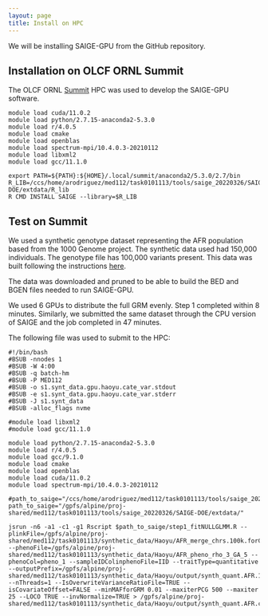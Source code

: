 ```yaml
---
layout: page
title: Install on HPC
---
```


We will be installing SAIGE-GPU from the GitHub repository.

## Installation on OLCF ORNL Summit

The OLCF ORNL [Summit](https://docs.olcf.ornl.gov/systems/summit_user_guide.html) HPC was used to develop the SAIGE-GPU software.

```
module load cuda/11.0.2
module load python/2.7.15-anaconda2-5.3.0
module load r/4.0.5
module load cmake
module load openblas
module load spectrum-mpi/10.4.0.3-20210112
module load libxml2
module load gcc/11.1.0

export PATH=${PATH}:${HOME}/.local/summit/anaconda2/5.3.0/2.7/bin
R_LIB=/ccs/home/arodriguez/med112/task0101113/tools/saige_20220326/SAIGE-DOE/extdata/R_lib
R CMD INSTALL SAIGE --library=$R_LIB
```

## Test on Summit

We used a synthetic genotype dataset representing the AFR population based from the 1000 Genome project.
The synthetic data used had 150,000 individuals. The genotype file has 100,000 variants present.
This data was built following the instructions [here](https://dataverse.harvard.edu/dataset.xhtml?persistentId=doi:10.7910/DVN/COXHAP).

The data was downloaded and pruned to be able to build the BED and BGEN files needed to run SAIGE-GPU.

We used 6 GPUs to distribute the full GRM evenly. Step 1 completed within 8 minutes.
Similarly, we submitted the same dataset through the CPU version of SAIGE and the job completed in 47 minutes.

The following file was used to submit to the HPC:

```
#!/bin/bash
#BSUB -nnodes 1
#BSUB -W 4:00
#BSUB -q batch-hm
#BSUB -P MED112
#BSUB -o s1.synt_data.gpu.haoyu.cate_var.stdout
#BSUB -e s1.synt_data.gpu.haoyu.cate_var.stderr
#BSUB -J s1.synt_data
#BSUB -alloc_flags nvme

#module load libxml2
#module load gcc/11.1.0

module load python/2.7.15-anaconda2-5.3.0
module load r/4.0.5
module load gcc/9.1.0
module load cmake
module load openblas
module load cuda/11.0.2
module load spectrum-mpi/10.4.0.3-20210112

#path_to_saige="/ccs/home/arodriguez/med112/task0101113/tools/saige_20230621/SAIGE/extdata/"
path_to_saige="/gpfs/alpine/proj-shared/med112/task0101113/tools/saige_20220326/SAIGE-DOE/extdata/"

jsrun -n6 -a1 -c1 -g1 Rscript $path_to_saige/step1_fitNULLGLMM.R --plinkFile=/gpfs/alpine/proj-shared/med112/task0101113/synthetic_data/Haoyu/AFR_merge_chrs.100k.forCate_vr --phenoFile=/gpfs/alpine/proj-shared/med112/task0101113/synthetic_data/Haoyu/AFR_pheno_rho_3_GA_5 --phenoCol=pheno_1 --sampleIDColinphenoFile=IID --traitType=quantitative --outputPrefix=/gpfs/alpine/proj-shared/med112/task0101113/synthetic_data/Haoyu/output/synth_quant.AFR.100k.cate_var --nThreads=1 --IsOverwriteVarianceRatioFile=TRUE --isCovariateOffset=FALSE --minMAFforGRM 0.01 --maxiterPCG 500 --maxiter 25 --LOCO TRUE --invNormalize=TRUE > /gpfs/alpine/proj-shared/med112/task0101113/synthetic_data/Haoyu/output/synth_quant.AFR.cate_var.100k.log
```
